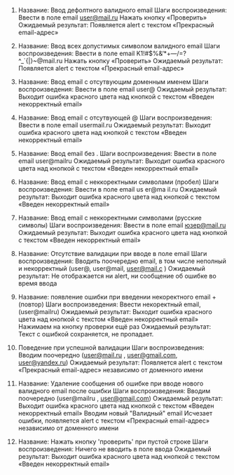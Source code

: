 1) Название: Ввод дефолтного валидного email
Шаги воспроизведения:
Ввести в поле email user@mail.ru
Нажать кнопку «Проверить»
Ожидаемый результат:
Появляется alert с текстом «Прекрасный email-адрес»

2) Название: Ввод всех допустимых символом валидного email
Шаги воспроизведения:
Ввести в поле email K1!#$%&‘*+—/=?^_`{|}~@mail.ru
Нажать кнопку «Проверить»
Ожидаемый результат:
Появляется alert с текстом «Прекрасный email-адрес»

3) Название: Ввод email с отсутвующим доменным именем
Шаги воспроизведения:
Ввести в поле email user@
Ожидаемый результат:
Выходит ошибка красного цвета над кнопкой с текстом «Введен некорректный email»

4) Название: Ввод email с отсутвующей @
Шаги воспроизведения:
Ввести в поле email usermail.ru
Ожидаемый результат:
Выходит ошибка красного цвета над кнопкой с текстом «Введен некорректный email»

5) Название: Ввод email без .
Шаги воспроизведения:
Ввести в поле email user@mailru
Ожидаемый результат:
Выходит ошибка красного цвета над кнопкой с текстом «Введен некорректный email»

6) Название: Ввод email c неккоректными символами (пробел)
Шаги воспроизведения:
Ввести в поле email us er@ma il.ru
Ожидаемый результат:
Выходит ошибка красного цвета над кнопкой с текстом «Введен некорректный email»

7) Название: Ввод email c неккоректными символами (русские символы)
Шаги воспроизведения:
Ввести в поле email юзер@mail.ru
Ожидаемый результат:
Выходит ошибка красного цвета над кнопкой с текстом «Введен некорректный email»

8) Название: Отсутствие валидации при вводе в поле email
Шаги воспроизведения:
Вводить поочередно email, в том числе неполный и некорректный (user@, user@mail, user@mail.c )
Ожидаемый результат:
Не отображается ни alert, ни сообщение об ошибке во время ввода

9) Название: появление ошибки при введении некоректного email + (повтор)
Шаги воспроизведения:
Ввести некоректный email, (user@mailru)
Ожидаемый результат:
Выходит ошибка красного цвета над кнопкой с текстом «Введен некорректный email»
Нажимаем на кнопку проверки ещё раз
Ожидаемый результат:
Текст с ошибкой сохраняется, не пропадает.

10) Поведение при успешной валидации
Шаги воспроизведения:
Вводим поочередно (user@mail.ru , user@gmail.com, user@yandex.ru)
Ожидаемый результат:
Появляется alert с текстом «Прекрасный email-адрес» независимо от доменного имени

11) Название: Удаление сообщения об ошибке при вводе нового валидного email после ошибки
Шаги воспроизведения:
Вводим поочередно (user@mailru , user@gmail.com)
Ожидаемый результат:
Выходит ошибка красного цвета над кнопкой с текстом «Введен некорректный email»
Вводим новый "Валидный" email
Исчезает ошибки, появляется alert с текстом «Прекрасный email-адрес» независимо от доменного имени

12) Название: Нажать кнопку 'проверить' при пустой строке
Шаги воспроизведения:
Ничего не вводить в поле ввода
Ожидаемый результат:
Выходит ошибка красного цвета над кнопкой с текстом «Введен некорректный email»
